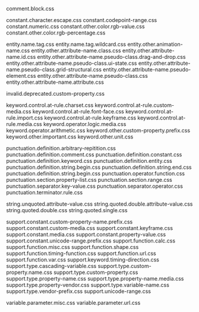 


comment.block.css

constant.character.escape.css
constant.codepoint-range.css
constant.numeric.css
constant.other.color.rgb-value.css
constant.other.color.rgb-percentage.css


entity.name.tag.css
entity.name.tag.wildcard.css
entity.other.animation-name.css
entity.other.attribute-name.class.css
entity.other.attribute-name.id.css
entity.other.attribute-name.pseudo-class.drag-and-drop.css
entity.other.attribute-name.pseudo-class.ui-state.css
entity.other.attribute-name.pseudo-class.grid-structural.css
entity.other.attribute-name.pseudo-element.css
entity.other.attribute-name.pseudo-class.css
entity.other.attribute-name.attribute.css

invalid.deprecated.custom-property.css

keyword.control.at-rule.charset.css
keyword.control.at-rule.custom-media.css
keyword.control.at-rule.font-face.css
keyword.control.at-rule.import.css
keyword.control.at-rule.keyframe.css
keyword.control.at-rule.media.css
keyword.operator.logic.media.css
keyword.operator.arithmetic.css
keyword.other.custom-property.prefix.css
keyword.other.important.css
keyword.other.unit.css

punctuation.definition.arbitrary-repitition.css
punctuation.definition.comment.css
punctuation.definition.constant.css
punctuation.definition.keyword.css
punctuation.definition.entity.css
punctuation.definition.string.begin.css
punctuation.definition.string.end.css
punctuation.definition.string.begin.css
punctuation.operator.function.css
punctuation.section.property-list.css
punctuation.section.range.css
punctuation.separator.key-value.css
punctuation.separator.operator.css
punctuation.terminator.rule.css

string.unquoted.attribute-value.css
string.quoted.double.attribute-value.css
string.quoted.double.css
string.quoted.single.css

support.constant.custom-property-name.prefix.css
support.constant.custom-media.css
support.constant.keyframe.css
support.constant.media.css
support.constant.property-value.css
support.constant.unicode-range.prefix.css
support.function.calc.css
support.function.misc.css
support.function.shape.css
support.function.timing-function.css
support.function.url.css
support.function.var.css
support.keyword.timing-direction.css
support.type.cascading-variable.css
support.type.custom-property.name.css
support.type.custom-property.css
support.type.property-name.css
support.type.property-name.media.css
support.type.property-vendor.css
support.type.variable-name.css
support.type.vendor-prefix.css
support.unicode-range.css

variable.parameter.misc.css
variable.parameter.url.css

